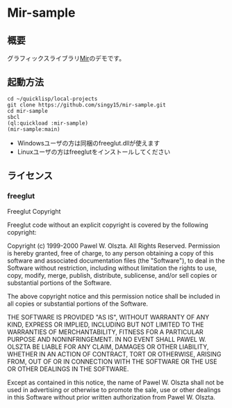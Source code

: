 
# Mir-sample

## 概要

グラフィックスライブラリ[Mir](https://github.com/singy15/mir)のデモです。  

## 起動方法

```
cd ~/quicklisp/local-projects
git clone https://github.com/singy15/mir-sample.git
cd mir-sample
sbcl
(ql:quickload :mir-sample)
(mir-sample:main)
```

* Windowsユーザの方は同梱のfreeglut.dllが使えます
* Linuxユーザの方はfreeglutをインストールしてください

## ライセンス

### freeglut

Freeglut Copyright

Freeglut code without an explicit copyright is covered by the following 
copyright:

Copyright (c) 1999-2000 Pawel W. Olszta. All Rights Reserved.
Permission is hereby granted, free of charge,  to any person obtaining a copy 
of this software and associated documentation files (the "Software"), to deal
in the Software without restriction,  including without limitation the rights 
to use, copy,  modify, merge,  publish, distribute,  sublicense,  and/or sell 
copies or substantial portions of the Software.

The above  copyright notice  and this permission notice  shall be included in 
all copies or substantial portions of the Software.

THE SOFTWARE  IS PROVIDED "AS IS",  WITHOUT WARRANTY OF ANY KIND,  EXPRESS OR 
IMPLIED,  INCLUDING  BUT  NOT LIMITED  TO THE WARRANTIES  OF MERCHANTABILITY, 
FITNESS  FOR  A PARTICULAR PURPOSE  AND NONINFRINGEMENT.  IN  NO EVENT  SHALL 
PAWEL W. OLSZTA BE LIABLE FOR ANY CLAIM,  DAMAGES OR OTHER LIABILITY, WHETHER 
IN  AN ACTION  OF CONTRACT,  TORT OR OTHERWISE,  ARISING FROM,  OUT OF  OR IN 
CONNECTION WITH THE SOFTWARE OR THE USE OR OTHER DEALINGS IN THE SOFTWARE.

Except as contained in this notice,  the name of Pawel W. Olszta shall not be 
used  in advertising  or otherwise to promote the sale, use or other dealings 
in this Software without prior written authorization from Pawel W. Olszta.



